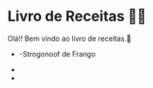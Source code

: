 # Livro de Receitas :man_cook:

Olá!! Bem vindo ao livro de receitas.:wave:

- -Strogonoof de Frango

-

-
